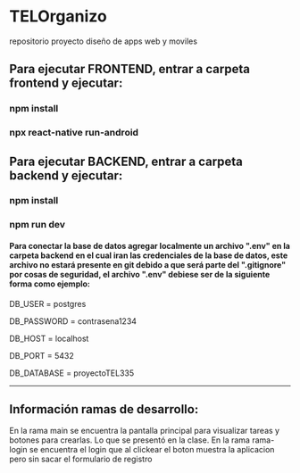 # TELOrganizo
 repositorio proyecto diseño de apps web y moviles

## Para ejecutar FRONTEND, entrar a carpeta frontend y ejecutar:

### npm install
### npx react-native run-android


## Para ejecutar BACKEND, entrar a carpeta backend y ejecutar:

### npm install
### npm run dev


#### Para conectar la base de datos agregar localmente un archivo ".env" en la carpeta backend en el cual iran las credenciales de la base de datos, este archivo no estará presente en git debido a que será parte del ".gitignore" por cosas de seguridad, el archivo ".env" debiese ser de la siguiente forma como ejemplo: 

DB_USER = postgres

DB_PASSWORD = contrasena1234

DB_HOST = localhost

DB_PORT = 5432

DB_DATABASE = proyectoTEL335

_________________________________________________

## Información ramas de desarrollo:

En la rama main se encuentra la pantalla principal para visualizar tareas y botones para crearlas. Lo que se presentó en la clase.
En la rama rama-login se encuentra el login que al clickear el boton muestra la aplicacion pero sin sacar el formulario de registro
